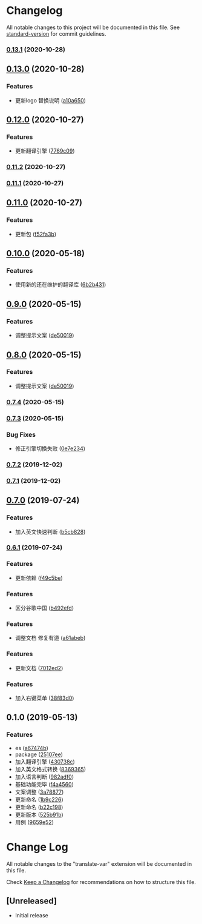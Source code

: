 # Changelog

All notable changes to this project will be documented in this file. See [standard-version](https://github.com/conventional-changelog/standard-version) for commit guidelines.

### [0.13.1](https://github.com/SvenZhao/var-translation/compare/v0.13.0...v0.13.1) (2020-10-28)



## [0.13.0](https://github.com/SvenZhao/var-translation/compare/v0.12.0...v0.13.0) (2020-10-28)


### Features

* 更新logo 替换说明 ([a10a650](https://github.com/SvenZhao/var-translation/commit/a10a650))



## [0.12.0](https://github.com/SvenZhao/var-translation/compare/v0.11.2...v0.12.0) (2020-10-27)


### Features

* 更新翻译引擎 ([7769c09](https://github.com/SvenZhao/var-translation/commit/7769c09))



### [0.11.2](https://github.com/SvenZhao/var-translation/compare/v0.11.1...v0.11.2) (2020-10-27)



### [0.11.1](https://github.com/SvenZhao/var-translation/compare/v0.11.0...v0.11.1) (2020-10-27)



## [0.11.0](https://github.com/SvenZhao/var-translation/compare/v0.10.0...v0.11.0) (2020-10-27)


### Features

* 更新包 ([f52fa3b](https://github.com/SvenZhao/var-translation/commit/f52fa3b))



## [0.10.0](https://github.com/SvenZhao/var-translation/compare/v0.9.0...v0.10.0) (2020-05-18)


### Features

* 使用新的还在维护的翻译库 ([6b2b431](https://github.com/SvenZhao/var-translation/commit/6b2b431))



## [0.9.0](https://github.com/SvenZhao/var-translation/compare/v0.7.4...v0.9.0) (2020-05-15)


### Features

* 调整提示文案 ([de50019](https://github.com/SvenZhao/var-translation/commit/de50019))



## [0.8.0](https://github.com/SvenZhao/var-translation/compare/v0.7.4...v0.8.0) (2020-05-15)


### Features

* 调整提示文案 ([de50019](https://github.com/SvenZhao/var-translation/commit/de50019))



### [0.7.4](https://github.com/SvenZhao/var-translation/compare/v0.7.3...v0.7.4) (2020-05-15)



### [0.7.3](https://github.com/SvenZhao/var-translation/compare/v0.7.2...v0.7.3) (2020-05-15)


### Bug Fixes

* 修正引擎切换失败 ([0e7e234](https://github.com/SvenZhao/var-translation/commit/0e7e234))



### [0.7.2](https://github.com/SvenZhao/var-translation/compare/v0.7.1...v0.7.2) (2019-12-02)



### [0.7.1](https://github.com/SvenZhao/var-translation/compare/v0.8.0...v0.7.1) (2019-12-02)



## [0.7.0](https://github.com/SvenZhao/var-translation/compare/v0.6.1...v0.7.0) (2019-07-24)


### Features

* 加入英文快速判断 ([b5cb828](https://github.com/SvenZhao/var-translation/commit/b5cb828))



### [0.6.1](https://github.com/SvenZhao/var-translation/compare/v0.6.0...v0.6.1) (2019-07-24)

### Features

* 更新依赖 ([f49c5be](https://github.com/SvenZhao/var-translation/commit/f49c5be))


### Features

* 区分谷歌中国 ([b492efd](https://github.com/SvenZhao/var-translation/commit/b492efd))



### Features

* 调整文档 修复有道 ([a61abeb](https://github.com/SvenZhao/var-translation/commit/a61abeb))



### Features

* 更新文档 ([7012ed2](https://github.com/SvenZhao/var-translation/commit/7012ed2))


### Features

* 加入右键菜单 ([38f83d0](https://github.com/SvenZhao/var-translation/commit/38f83d0))



## 0.1.0 (2019-05-13)


### Features

* es ([a67474b](https://github.com/SvenZhao/var-translation/commit/a67474b))
* package ([25107ee](https://github.com/SvenZhao/var-translation/commit/25107ee))
* 加入翻译引擎 ([430738c](https://github.com/SvenZhao/var-translation/commit/430738c))
* 加入英文格式转换 ([8369365](https://github.com/SvenZhao/var-translation/commit/8369365))
* 加入语言判断 ([982adf0](https://github.com/SvenZhao/var-translation/commit/982adf0))
* 基础功能完毕 ([f4a4560](https://github.com/SvenZhao/var-translation/commit/f4a4560))
* 文案调整 ([3a78877](https://github.com/SvenZhao/var-translation/commit/3a78877))
* 更新命名 ([1b9c226](https://github.com/SvenZhao/var-translation/commit/1b9c226))
* 更新命名 ([b22c198](https://github.com/SvenZhao/var-translation/commit/b22c198))
* 更新版本 ([525b91b](https://github.com/SvenZhao/var-translation/commit/525b91b))
* 用例 ([9659e52](https://github.com/SvenZhao/var-translation/commit/9659e52))



# Change Log

All notable changes to the "translate-var" extension will be documented in this file.

Check [Keep a Changelog](http://keepachangelog.com/) for recommendations on how to structure this file.

## [Unreleased]

- Initial release
